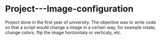 # Project---Image-configuration

Project done in the first year of university. The objective was to write code so that a script would change a image in a certain way, for example rotate, change colors, flip the image horizontaly or verticaly, etc.
